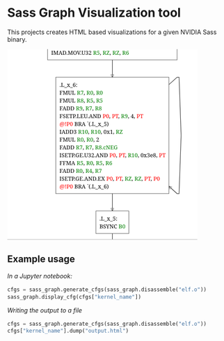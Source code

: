# Sass Graph Visualization tool

This projects creates HTML based visualizations for a given NVIDIA Sass binary.

![Graph Example](images/sass_graph.png)

## Example usage

*In a Jupyter notebook:*


```python
cfgs = sass_graph.generate_cfgs(sass_graph.disassemble("elf.o"))
sass_graph.display_cfg(cfgs["kernel_name"])
```

*Writing the output to a file*

```python
cfgs = sass_graph.generate_cfgs(sass_graph.disassemble("elf.o"))
cfgs["kernel_name"].dump("output.html")
```
